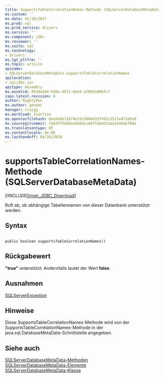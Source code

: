 ```yaml
---
title: SupportsTableCorrelationNames-Methode (SQLServerDatabaseMetaData) | Microsoft Docs
ms.custom: ''
ms.date: 01/19/2017
ms.prod: sql
ms.prod_service: drivers
ms.service: ''
ms.component: jdbc
ms.reviewer: ''
ms.suite: sql
ms.technology:
- drivers
ms.tgt_pltfrm: ''
ms.topic: article
apiname:
- SQLServerDatabaseMetaData.supportsTableCorrelationNames
apilocation:
- sqljdbc.jar
apitype: Assembly
ms.assetid: 85d4eb84-6d0a-4671-b6e5-a7085e086fcf
caps.latest.revision: 6
author: MightyPen
ms.author: genemi
manager: craigg
ms.workload: Inactive
ms.openlocfilehash: bed449b72474e33c5866433f492c1517e471d5e0
ms.sourcegitcommit: 7a6df3fd5bea9282ecdeffa94d13ea1da6def80a
ms.translationtype: HT
ms.contentlocale: de-DE
ms.lasthandoff: 04/16/2018
---
```

# <a name="supportstablecorrelationnames-method-sqlserverdatabasemetadata"></a>supportsTableCorrelationNames-Methode (SQLServerDatabaseMetaData)
[!INCLUDE[Driver_JDBC_Download](../../../includes/driver_jdbc_download.md)]

  Ruft ab, ob abhängige Tabellennamen von dieser Datenbank unterstützt werden.  
  
## <a name="syntax"></a>Syntax  
  
```  
  
public boolean supportsTableCorrelationNames()  
```  
  
## <a name="return-value"></a>Rückgabewert  
 **"true"** unterstützt. Andernfalls lautet der Wert **false**.  
  
## <a name="exceptions"></a>Ausnahmen  
 [SQLServerException](../../../connect/jdbc/reference/sqlserverexception-class.md)  
  
## <a name="remarks"></a>Hinweise  
 Diese SupportsTableCorrelationNames-Methode wird von der SupportsTableCorrelationNames-Methode in der java.sql.DatabaseMetaData-Schnittstelle angegeben.  
  
## <a name="see-also"></a>Siehe auch  
 [SQLServerDatabaseMetaData-Methoden](../../../connect/jdbc/reference/sqlserverdatabasemetadata-methods.md)   
 [SQLServerDatabaseMetaData-Elemente](../../../connect/jdbc/reference/sqlserverdatabasemetadata-members.md)   
 [SQLServerDatabaseMetaData-Klasse](../../../connect/jdbc/reference/sqlserverdatabasemetadata-class.md)  
  
  
